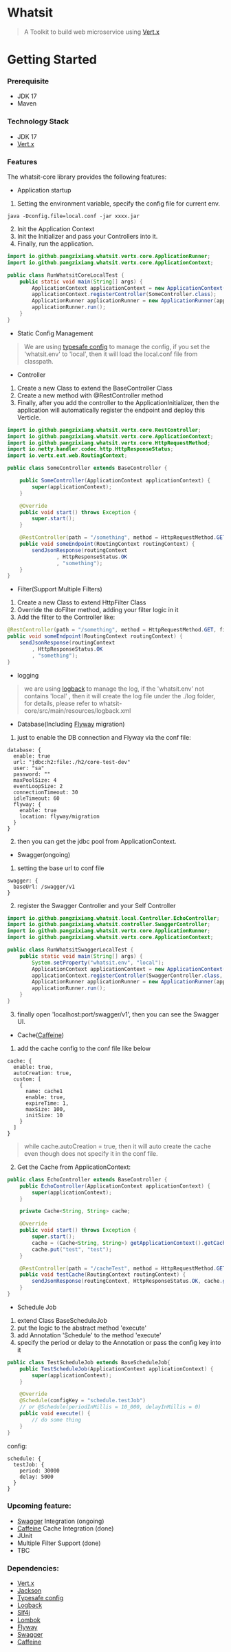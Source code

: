 # Whatsit
> A Toolkit to build web microservice using [Vert.x](https://vertx.io)

# Getting Started
### Prerequisite
- JDK 17
- Maven

### Technology Stack
- JDK 17
- [Vert.x](https://vertx.io)

### Features
The whatsit-core library provides the following features:

- Application startup
1. Setting the environment variable, specify the config file for current env.
```shell
java -Dconfig.file=local.conf -jar xxxx.jar
```
2. Init the Application Context
3. Init the Initializer and pass your Controllers into it.
4. Finally, run the application.

```java
import io.github.pangzixiang.whatsit.vertx.core.ApplicationRunner;
import io.github.pangzixiang.whatsit.vertx.core.ApplicationContext;

public class RunWhatsitCoreLocalTest {
    public static void main(String[] args) {
        ApplicationContext applicationContext = new ApplicationContext();
        applicationContext.registerController(SomeController.class);
        ApplicationRunner applicationRunner = new ApplicationRunner(applicationContext);
        applicationRunner.run();
    }
}
```
- Static Config Management
> We are using [typesafe config](https://github.com/lightbend/config) to manage the config, if you set the 'whatsit.env' to 'local', then it will load the local.conf file from classpath.

- Controller
1. Create a new Class to extend the BaseController Class
2. Create a new method with @RestController method
3. Finally, after you add the controller to the ApplicationInitializer, then the application will automatically register the endpoint and deploy this Verticle.

```java
import io.github.pangzixiang.whatsit.vertx.core.RestController;
import io.github.pangzixiang.whatsit.vertx.core.ApplicationContext;
import io.github.pangzixiang.whatsit.vertx.core.HttpRequestMethod;
import io.netty.handler.codec.http.HttpResponseStatus;
import io.vertx.ext.web.RoutingContext;

public class SomeController extends BaseController {

    public SomeController(ApplicationContext applicationContext) {
        super(applicationContext);
    }

    @Override
    public void start() throws Exception {
        super.start();
    }

    @RestController(path = "/something", method = HttpRequestMethod.GET)
    public void someEndpoint(RoutingContext routingContext) {
        sendJsonResponse(routingContext
                , HttpResponseStatus.OK
                , "something");
    }
}
```

- Filter(Support Multiple Filters)
1. Create a new Class to extend HttpFilter Class
2. Override the doFilter method, adding your filter logic in it
3. Add the filter to the Controller like:
```java
@RestController(path = "/something", method = HttpRequestMethod.GET, filter = SomeFilter.class)
public void someEndpoint(RoutingContext routingContext) {
    sendJsonResponse(routingContext
        , HttpResponseStatus.OK
        , "something");
}
```

- logging
> we are using [logback](https://github.com/qos-ch/logback) to manage the log, if the 'whatsit.env' not contains 'local'
> , then it will create the log file under the ./log folder,
> for details, please refer to whatsit-core/src/main/resources/logback.xml

- Database(Including [Flyway](https://flywaydb.org/) migration)
1. just to enable the DB connection and Flyway via the conf file:
```text
database: {
  enable: true
  url: "jdbc:h2:file:./h2/core-test-dev"
  user: "sa"
  password: ""
  maxPoolSize: 4
  eventLoopSize: 2
  connectionTimeout: 30
  idleTimeout: 60
  flyway: {
    enable: true
    location: flyway/migration
  }
}
```
2. then you can get the jdbc pool from ApplicationContext.

- Swagger(ongoing)
1. setting the base url to conf file
```text
swagger: {
  baseUrl: /swagger/v1
}
```
2. register the Swagger Controller and your Self Controller

```java
import io.github.pangzixiang.whatsit.local.Controller.EchoController;
import io.github.pangzixiang.whatsit.controller.SwaggerController;
import io.github.pangzixiang.whatsit.vertx.core.ApplicationRunner;
import io.github.pangzixiang.whatsit.vertx.core.ApplicationContext;

public class RunWhatsitSwaggerLocalTest {
    public static void main(String[] args) {
        System.setProperty("whatsit.env", "local");
        ApplicationContext applicationContext = new ApplicationContext();
        applicationContext.registerController(SwaggerController.class, EchoController.class);
        ApplicationRunner applicationRunner = new ApplicationRunner(applicationContext);
        applicationRunner.run();
    }
}
```

3. finally open 'localhost:port/swagger/v1', then you can see the Swagger UI.

- Cache([Caffeine](https://github.com/ben-manes/caffeine))
1. add the cache config to the conf file like below
```text
cache: {
  enable: true,
  autoCreation: true,
  custom: [
    {
      name: cache1
      enable: true,
      expireTime: 1,
      maxSize: 100,
      initSize: 10
    }
  ]
}
```
> while cache.autoCreation = true, then it will auto create the cache even though does not specify it in the conf file.
2. Get the Cache from ApplicationContext:
```java
public class EchoController extends BaseController {
    public EchoController(ApplicationContext applicationContext) {
        super(applicationContext);
    }

    private Cache<String, String> cache;

    @Override
    public void start() throws Exception {
        super.start();
        cache = (Cache<String, String>) getApplicationContext().getCache("cache2");
        cache.put("test", "test");
    }

    @RestController(path = "/cacheTest", method = HttpRequestMethod.GET)
    public void testCache(RoutingContext routingContext) {
        sendJsonResponse(routingContext, HttpResponseStatus.OK, cache.getIfPresent("test"));
    }
}
```

- Schedule Job
1. extend Class BaseScheduleJob
2. put the logic to the abstract method 'execute'
3. add Annotation 'Schedule' to the method 'execute'
4. specify the period or delay to the Annotation or pass the config key into it
```java
public class TestScheduleJob extends BaseScheduleJob{
    public TestScheduleJob(ApplicationContext applicationContext) {
        super(applicationContext);
    }

    @Override
    @Schedule(configKey = "schedule.testJob")
    // or @Schedule(periodInMillis = 10_000, delayInMillis = 0)
    public void execute() {
        // do some thing
    }
}
```
config:
```text
schedule: {
  testJob: {
    period: 30000
    delay: 5000
  }
}
```

### Upcoming feature:
- [Swagger](https://github.com/swagger-api/swagger-ui) Integration (ongoing)
- [Caffeine](https://github.com/ben-manes/caffeine) Cache Integration (done)
- JUnit
- Multiple Filter Support (done)
- TBC

### Dependencies:
- [Vert.x](https://vertx.io)
- [Jackson](https://github.com/FasterXML/jackson)
- [Typesafe config](https://github.com/lightbend/config)
- [Logback](https://github.com/qos-ch/logback)
- [Slf4j](https://github.com/qos-ch/slf4j)
- [Lombok](https://github.com/projectlombok/lombok)
- [Flyway](https://flywaydb.org/)
- [Swagger](https://github.com/swagger-api/swagger-ui)
- [Caffeine](https://github.com/ben-manes/caffeine)
